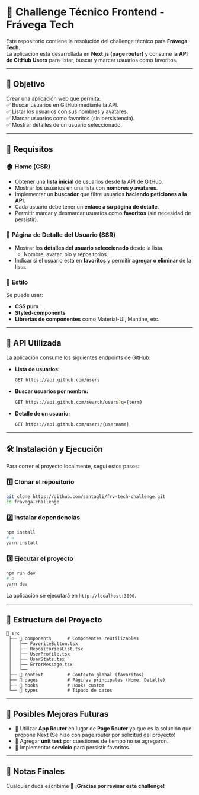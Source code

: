 # 🚀 Challenge Técnico Frontend - Frávega Tech

Este repositorio contiene la resolución del challenge técnico para **Frávega Tech**.  
La aplicación está desarrollada en **Next.js (page router)** y consume la **API de GitHub Users** para listar, buscar y marcar usuarios como favoritos.

---

## 🎯 Objetivo

Crear una aplicación web que permita:  
✅ Buscar usuarios en GitHub mediante la API.  
✅ Listar los usuarios con sus nombres y avatares.  
✅ Marcar usuarios como favoritos (sin persistencia).  
✅ Mostrar detalles de un usuario seleccionado.

---

## 📌 Requisitos

### 🏠 **Home (CSR)**

- Obtener una **lista inicial** de usuarios desde la API de GitHub.
- Mostrar los usuarios en una lista con **nombres y avatares**.
- Implementar un **buscador** que filtre usuarios **haciendo peticiones a la API**.
- Cada usuario debe tener un **enlace a su página de detalle**.
- Permitir marcar y desmarcar usuarios como **favoritos** (sin necesidad de persistir).

### 👤 **Página de Detalle del Usuario (SSR)**

- Mostrar los **detalles del usuario seleccionado** desde la lista.
  - Nombre, avatar, bio y repositorios.
- Indicar si el usuario está en **favoritos** y permitir **agregar o eliminar** de la lista.

### 🎨 **Estilo**

Se puede usar:

- **CSS puro**
- **Styled-components**
- **Librerías de componentes** como Material-UI, Mantine, etc.

---

## 🔗 API Utilizada

La aplicación consume los siguientes endpoints de GitHub:

- **Lista de usuarios:**
  ```bash
  GET https://api.github.com/users
  ```
- **Buscar usuarios por nombre:**
  ```bash
  GET https://api.github.com/search/users?q={term}
  ```
- **Detalle de un usuario:**
  ```bash
  GET https://api.github.com/users/{username}
  ```

---

## 🛠️ Instalación y Ejecución

Para correr el proyecto localmente, seguí estos pasos:

### 1️⃣ **Clonar el repositorio**

```bash
git clone https://github.com/santagli/frv-tech-challenge.git
cd fravega-challenge
```

### 2️⃣ **Instalar dependencias**

```bash
npm install
# o
yarn install
```

### 3️⃣ **Ejecutar el proyecto**

```bash
npm run dev
# o
yarn dev
```

La aplicación se ejecutará en `http://localhost:3000`.

---

## 💂️️ Estructura del Proyecto

```
📂 src
 ├── 📂 components      # Componentes reutilizables
 │   ├── FavoriteButton.tsx
 │   ├── RepositoriesList.tsx
 │   ├── UserProfile.tsx
 │   ├── UserStats.tsx
 │   ├── ErrorMessage.tsx
 │   └── ...
 ├── 📂 context         # Contexto global (favoritos)
 ├── 📂 pages           # Páginas principales (Home, Detalle)
 ├── 📂 hooks           # Hooks custom
 └── 📂 types           # Tipado de datos
```

---

## 🚀 Posibles Mejoras Futuras

- 📌 Utilizar **App Router** en lugar de **Page Router** ya que es la solución que propone Next (Se hizo con page router por solicitud del proyecto)
- 📌 Agregar **unit test** por cuestiones de tiempo no se agregaron.
- 📌 Implementar **servicio** para persistir favoritos.

---

## 📅 Notas Finales

Cualquier duda escribime
🤝 **¡Gracias por revisar este challenge!**

